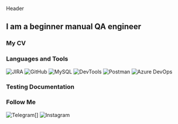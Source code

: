 Header

## I am a beginner manual QA engineer

### My CV

### Languages and Tools
![JIRA][def]
![GitHub][def2]
![MySQL][def3]
![DevTools][def4]
![Postman][def5]
![Azure DevOps][def6]

### Testing Documentation

### Follow Me
![Telegram][def7][]
![Instagram][def8]

[def]: https://img.shields.io/badge/-JIRA-090909?style=for-the-badge&logo=jira&logoColor=024EC6
[def2]: https://img.shields.io/badge/-GitHub-090909?style=for-the-badge&logo=github
[def3]: https://img.shields.io/badge/-MySQL-090909?style=for-the-badge&logo=mysql&logoColor=FFDB4D
[def4]: https://img.shields.io/badge/-DevTools-090909?style=for-the-badge&logo=devtools
[def5]: https://img.shields.io/badge/-Postman-090909?style=for-the-badge&logo=Postman
[def6]: https://img.shields.io/badge/-AzureDevOps-090909?style=for-the-badge&logo=azuredevops&logoColor=0074CD
[def7]: https://img.shields.io/badge/-Telegram-090909?style=for-the-badge&logo=telegram
[def8]: https://img.shields.io/badge/-Instagram-090909?style=for-the-badge&logo=instagram
